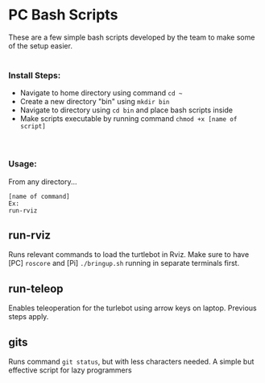 # PC Bash Scripts
These are a few simple bash scripts developed by the team to make some of the setup easier.  
<br>
### Install Steps:  
- Navigate to home directory using command `cd ~`  
- Create a new directory "bin" using `mkdir bin`  
- Navigate to directory using `cd bin` and place bash scripts inside  
- Make scripts executable by running command `chmod +x [name of script]`  
<br><br>
### Usage:  
From any directory... 
```
[name of command]
Ex:
run-rviz
```

## run-rviz
Runs relevant commands to load the turtlebot in Rviz. Make sure to have [PC] `roscore` and [Pi] `./bringup.sh` running in separate terminals first.

## run-teleop
Enables teleoperation for the turlebot using arrow keys on laptop. Previous steps apply.

## gits
Runs command `git status`, but with less characters needed. A simple but effective script for lazy programmers
